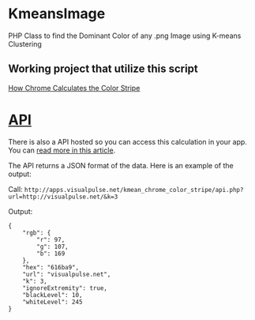 # KmeansImage

PHP Class to find the Dominant Color of any .png Image using K-means Clustering

## Working project that utilize this script
[How Chrome Calculates the Color Stripe](http://apps.visualpulse.net/kmean_chrome_color_stripe/)

# [API](http://visualpulse.net/forums/index.php?topic=289)

There is also a API hosted so you can access this calculation in your app. You can [read more in this article](http://visualpulse.net/forums/index.php?topic=289).

The API returns a JSON format of the data. Here is an example of the output:

Call:
`http://apps.visualpulse.net/kmean_chrome_color_stripe/api.php?url=http://visualpulse.net/&k=3`

Output:

```
{
	"rgb": {
		"r": 97,
		"g": 107,
		"b": 169
	},
	"hex": "616ba9",
	"url": "visualpulse.net",
	"k": 3,
	"ignoreExtremity": true,
	"blackLevel": 10,
	"whiteLevel": 245
}
```
